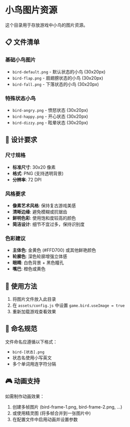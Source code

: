 # 小鸟图片资源

这个目录用于存放游戏中小鸟的图片资源。

## 📋 文件清单

### 基础小鸟图片
- `bird-default.png` - 默认状态的小鸟 (30x20px)
- `bird-flap.png` - 扇翅膀状态的小鸟 (30x20px)
- `bird-fall.png` - 下落状态的小鸟 (30x20px)

### 特殊状态小鸟
- `bird-angry.png` - 愤怒状态 (30x20px)
- `bird-happy.png` - 开心状态 (30x20px)
- `bird-dizzy.png` - 眩晕状态 (30x20px)

## 🎨 设计要求

### 尺寸规格
- **标准尺寸**: 30x20 像素
- **格式**: PNG (支持透明背景)
- **分辨率**: 72 DPI

### 风格要求
- **像素艺术风格**: 保持复古游戏美感
- **清晰边缘**: 避免模糊或抗锯齿
- **鲜明色彩**: 使用饱和度较高的颜色
- **简洁设计**: 细节不宜过多，保持识别度

### 色彩建议
- **主体色**: 金黄色 (#FFD700) 或其他鲜艳颜色
- **轮廓色**: 深色轮廓增强立体感
- **眼睛**: 白色背景 + 黑色瞳孔
- **嘴巴**: 橙色或黄色

## 🔧 使用方法

1. 将图片文件放入此目录
2. 在 `assets/config.js` 中设置 `game.bird.useImage = true`
3. 重新加载游戏查看效果

## 📝 命名规范

文件命名应遵循以下格式：
- `bird-[状态].png`
- 状态名使用小写英文
- 多个单词用连字符分隔

## 🎮 动画支持

如需制作动画效果：
1. 创建多帧图片 (bird-frame-1.png, bird-frame-2.png, ...)
2. 或使用精灵图 (将多帧合并到一张图片中)
3. 在配置文件中启用动画并设置参数
